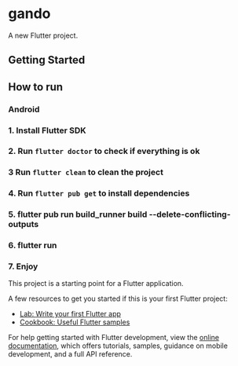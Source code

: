 # gando

A new Flutter project.

## Getting Started


## How to run

### Android

### 1. Install Flutter SDK
### 2. Run `flutter doctor` to check if everything is ok
### 3  Run `flutter clean` to clean the project
### 4. Run `flutter pub get` to install dependencies
### 5. flutter pub run build_runner build --delete-conflicting-outputs
### 6. flutter run
### 7. Enjoy


This project is a starting point for a Flutter application.

A few resources to get you started if this is your first Flutter project:

- [Lab: Write your first Flutter app](https://docs.flutter.dev/get-started/codelab)
- [Cookbook: Useful Flutter samples](https://docs.flutter.dev/cookbook)

For help getting started with Flutter development, view the
[online documentation](https://docs.flutter.dev/), which offers tutorials,
samples, guidance on mobile development, and a full API reference.
